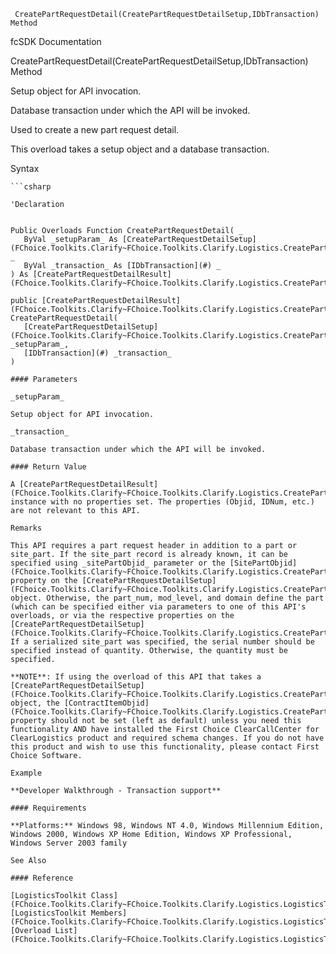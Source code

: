 ﻿     CreatePartRequestDetail(CreatePartRequestDetailSetup,IDbTransaction) Method                                                   

fcSDK Documentation

CreatePartRequestDetail(CreatePartRequestDetailSetup,IDbTransaction) Method

Setup object for API invocation.

Database transaction under which the API will be invoked.

Used to create a new part request detail.

This overload takes a setup object and a database transaction.

Syntax

```vbnet
```csharp

'Declaration
 

Public Overloads Function CreatePartRequestDetail( _
   ByVal _setupParam_ As [CreatePartRequestDetailSetup](FChoice.Toolkits.Clarify~FChoice.Toolkits.Clarify.Logistics.CreatePartRequestDetailSetup.md), _
   ByVal _transaction_ As [IDbTransaction](#) _
) As [CreatePartRequestDetailResult](FChoice.Toolkits.Clarify~FChoice.Toolkits.Clarify.Logistics.CreatePartRequestDetailResult.md)

public [CreatePartRequestDetailResult](FChoice.Toolkits.Clarify~FChoice.Toolkits.Clarify.Logistics.CreatePartRequestDetailResult.md) CreatePartRequestDetail( 
   [CreatePartRequestDetailSetup](FChoice.Toolkits.Clarify~FChoice.Toolkits.Clarify.Logistics.CreatePartRequestDetailSetup.md) _setupParam_,
   [IDbTransaction](#) _transaction_
)

#### Parameters

_setupParam_

Setup object for API invocation.

_transaction_

Database transaction under which the API will be invoked.

#### Return Value

A [CreatePartRequestDetailResult](FChoice.Toolkits.Clarify~FChoice.Toolkits.Clarify.Logistics.CreatePartRequestDetailResult.md) instance with no properties set. The properties (Objid, IDNum, etc.) are not relevant to this API.

Remarks

This API requires a part request header in addition to a part or site_part. If the site_part record is already known, it can be specified using _sitePartObjid_ parameter or the [SitePartObjid](FChoice.Toolkits.Clarify~FChoice.Toolkits.Clarify.Logistics.CreatePartRequestDetailSetup~SitePartObjid.md) property on the [CreatePartRequestDetailSetup](FChoice.Toolkits.Clarify~FChoice.Toolkits.Clarify.Logistics.CreatePartRequestDetailSetup.md) object. Otherwise, the part_num, mod_level, and domain define the part (which can be specified either via parameters to one of this API's overloads, or via the respective properties on the [CreatePartRequestDetailSetup](FChoice.Toolkits.Clarify~FChoice.Toolkits.Clarify.Logistics.CreatePartRequestDetailSetup.md) object). If a serialized site_part was specified, the serial number should be specified instead of quantity. Otherwise, the quantity must be specified.

**NOTE**: If using the overload of this API that takes a [CreatePartRequestDetailSetup](FChoice.Toolkits.Clarify~FChoice.Toolkits.Clarify.Logistics.CreatePartRequestDetailSetup.md) object, the [ContractItemObjid](FChoice.Toolkits.Clarify~FChoice.Toolkits.Clarify.Logistics.CreatePartRequestDetailSetup~ContractItemObjid.md) property should not be set (left as default) unless you need this functionality AND have installed the First Choice ClearCallCenter for ClearLogistics product and required schema changes. If you do not have this product and wish to use this functionality, please contact First Choice Software.

Example

**Developer Walkthrough - Transaction support**

#### Requirements

**Platforms:** Windows 98, Windows NT 4.0, Windows Millennium Edition, Windows 2000, Windows XP Home Edition, Windows XP Professional, Windows Server 2003 family

See Also

#### Reference

[LogisticsToolkit Class](FChoice.Toolkits.Clarify~FChoice.Toolkits.Clarify.Logistics.LogisticsToolkit.md)  
[LogisticsToolkit Members](FChoice.Toolkits.Clarify~FChoice.Toolkits.Clarify.Logistics.LogisticsToolkit_members.md)  
[Overload List](FChoice.Toolkits.Clarify~FChoice.Toolkits.Clarify.Logistics.LogisticsToolkit~CreatePartRequestDetail.md)